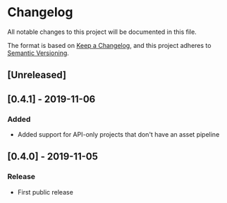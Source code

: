 # Changelog
All notable changes to this project will be documented in this file.

The format is based on [Keep a Changelog](https://keepachangelog.com/en/1.0.0/),
and this project adheres to [Semantic Versioning](https://semver.org/spec/v2.0.0.html).

## [Unreleased]

## [0.4.1] - 2019-11-06
### Added
- Added support for API-only projects that don't have an asset pipeline

## [0.4.0] - 2019-11-05
### Release
- First public release
